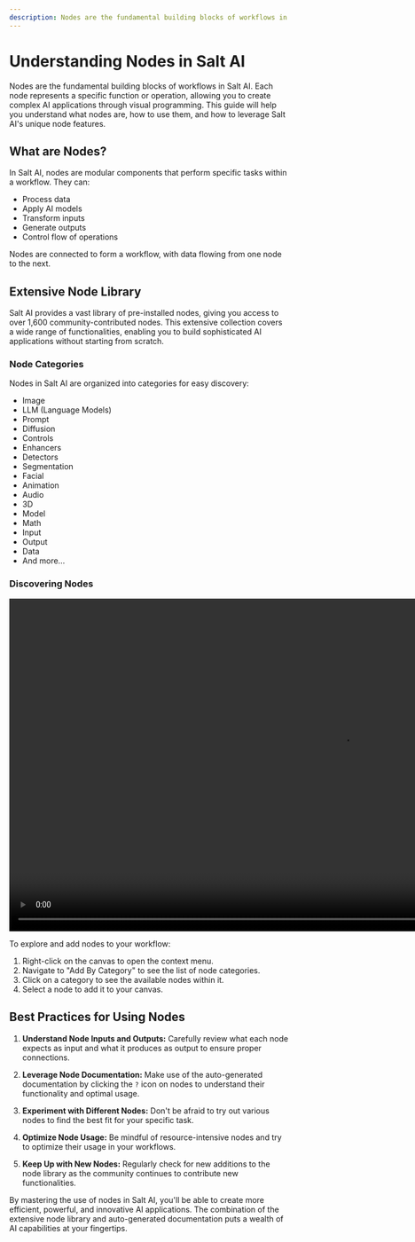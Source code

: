 ```yaml
---
description: Nodes are the fundamental building blocks of workflows in Salt AI.
---
```


# Understanding Nodes in Salt AI

Nodes are the fundamental building blocks of workflows in Salt AI. Each node represents a specific function or operation, allowing you to create complex AI applications through visual programming. This guide will help you understand what nodes are, how to use them, and how to leverage Salt AI's unique node features.

## What are Nodes?

In Salt AI, nodes are modular components that perform specific tasks within a workflow. They can:

- Process data
- Apply AI models
- Transform inputs
- Generate outputs
- Control flow of operations

Nodes are connected to form a workflow, with data flowing from one node to the next.

## Extensive Node Library

Salt AI provides a vast library of pre-installed nodes, giving you access to over 1,600 community-contributed nodes. This extensive collection covers a wide range of functionalities, enabling you to build sophisticated AI applications without starting from scratch.

### Node Categories

Nodes in Salt AI are organized into categories for easy discovery:

- Image
- LLM (Language Models)
- Prompt
- Diffusion
- Controls
- Enhancers
- Detectors
- Segmentation
- Facial
- Animation
- Audio
- 3D
- Model
- Math
- Input
- Output
- Data
- And more...

### Discovering Nodes

<video width="1200" controls>
  <source src="/videos/node-right-click-menu.mp4" type="video/mp4">
  Your browser does not support the video tag.
</video>

To explore and add nodes to your workflow:

1. Right-click on the canvas to open the context menu.
2. Navigate to "Add By Category" to see the list of node categories.
3. Click on a category to see the available nodes within it.
4. Select a node to add it to your canvas.

## Best Practices for Using Nodes

1. **Understand Node Inputs and Outputs:** Carefully review what each node expects as input and what it produces as output to ensure proper connections.

2. **Leverage Node Documentation:** Make use of the auto-generated documentation by clicking the `?` icon on nodes to understand their functionality and optimal usage.

3. **Experiment with Different Nodes:** Don't be afraid to try out various nodes to find the best fit for your specific task.

4. **Optimize Node Usage:** Be mindful of resource-intensive nodes and try to optimize their usage in your workflows.

5. **Keep Up with New Nodes:** Regularly check for new additions to the node library as the community continues to contribute new functionalities.

By mastering the use of nodes in Salt AI, you'll be able to create more efficient, powerful, and innovative AI applications. The combination of the extensive node library and auto-generated documentation puts a wealth of AI capabilities at your fingertips.
